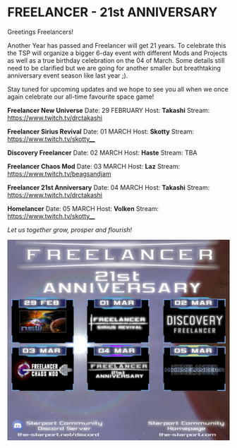 # FREELANCER - 21st ANNIVERSARY

Greetings Freelancers!

Another Year has passed and Freelancer will get 21 years.
To celebrate this the TSP will organize a bigger 6-day event with different Mods and Projects as well as a true birthday celebration on the 04 of March. Some details still need to be clarified but we are going for another smaller but breathtaking anniversary event season like last year ;).

Stay tuned for upcoming updates and we hope to see you all when we once again celebrate our all-time favourite space game!

**Freelancer New Universe**
Date: 29 FEBRUARY
Host: **Takashi**
Stream:  <https://www.twitch.tv/drctakashi>

**Freelancer Sirius Revival**
Date: 01 MARCH
Host: **Skotty**
Stream: <https://www.twitch.tv/skotty__>

**Discovery Freelancer**
Date: 02 MARCH
Host: **Haste**
Stream: TBA

**Freelancer Chaos Mod**
Date: 03 MARCH
Host: **Laz**
Stream: <https://www.twitch.tv/beagsandjam>

**Freelancer 21st Anniversary**
Date: 04 MARCH
Host: **Takashi**
Stream: <https://www.twitch.tv/drctakashi>

**Homelancer**
Date: 05 MARCH
Host: **Volken**
Stream: <https://www.twitch.tv/skotty__>

*Let us together grow, prosper and flourish!*

![21st Anniversary Flyer](./21st_anniversary_flyer.png)